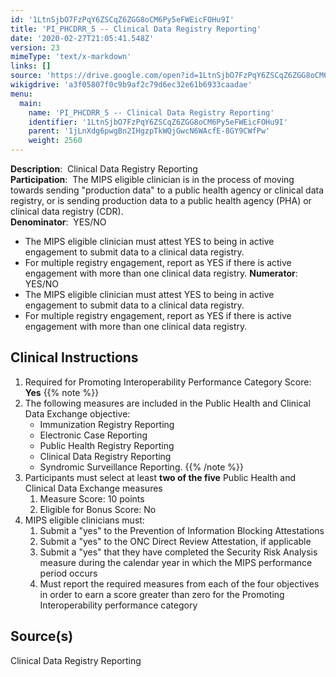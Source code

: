 ```yaml
---
id: '1LtnSjbO7FzPqY6ZSCqZ6ZGG8oCM6Py5eFWEicFOHu9I'
title: 'PI_PHCDRR_5 -- Clinical Data Registry Reporting'
date: '2020-02-27T21:05:41.548Z'
version: 23
mimeType: 'text/x-markdown'
links: []
source: 'https://drive.google.com/open?id=1LtnSjbO7FzPqY6ZSCqZ6ZGG8oCM6Py5eFWEicFOHu9I'
wikigdrive: 'a3f05807f0c9b9af2c79d6ec32e61b6933caadae'
menu:
  main:
    name: 'PI_PHCDRR_5 -- Clinical Data Registry Reporting'
    identifier: '1LtnSjbO7FzPqY6ZSCqZ6ZGG8oCM6Py5eFWEicFOHu9I'
    parent: '1jLnXdg6pwgBn2IHgzpTkWQjGwcN6WAcfE-8GY9CWfPw'
    weight: 2560
---
```

**Description**:  Clinical Data Registry Reporting  
**Participation**:  The MIPS eligible clinician is in the process of moving towards sending "production data" to a public health agency or clinical data registry, or is sending production data to a public health agency (PHA) or clinical data registry (CDR).  
**Denominator**:  YES/NO
* The MIPS eligible clinician must attest YES to being in active engagement to submit data to a clinical data registry.
* For multiple registry engagement, report as YES if there is active engagement with more than one clinical data registry.
**Numerator**: YES/NO
* The MIPS eligible clinician must attest YES to being in active engagement to submit data to a clinical data registry.
* For multiple registry engagement, report as YES if there is active engagement with more than one clinical data registry.
  
## Clinical Instructions  

1. Required for Promoting Interoperability Performance Category Score: <strong>Yes</strong>
{{% note %}}
2. The following measures are included in the Public Health and Clinical Data Exchange objective:
   * Immunization Registry Reporting
   * Electronic Case Reporting
   * Public Health Registry Reporting
   * Clinical Data Registry Reporting
   * Syndromic Surveillance Reporting.
{{% /note %}}
1. Participants must select at least <strong>two of the five</strong> Public Health and Clinical Data Exchange measures
   1. Measure Score: 10 points
   2. Eligible for Bonus Score: No
1. MIPS eligible clinicians must:
   1. Submit a "yes" to the Prevention of Information Blocking Attestations
   2. Submit a "yes" to the ONC Direct Review Attestation, if applicable
   3. Submit a "yes" that they have completed the Security Risk Analysis measure during the calendar year in which the MIPS performance period occurs
   4. Must report the required measures from each of the four objectives in order to earn a score greater than zero for the Promoting Interoperability performance category
  
## Source(s)  
  
Clinical Data Registry Reporting
